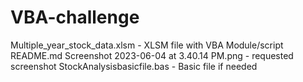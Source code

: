 # VBA-challenge
Multiple_year_stock_data.xlsm - XLSM file with VBA Module/script 
README.md
Screenshot 2023-06-04 at 3.40.14 PM.png - requested screenshot 
StockAnalysisbasicfile.bas - Basic file if needed 

